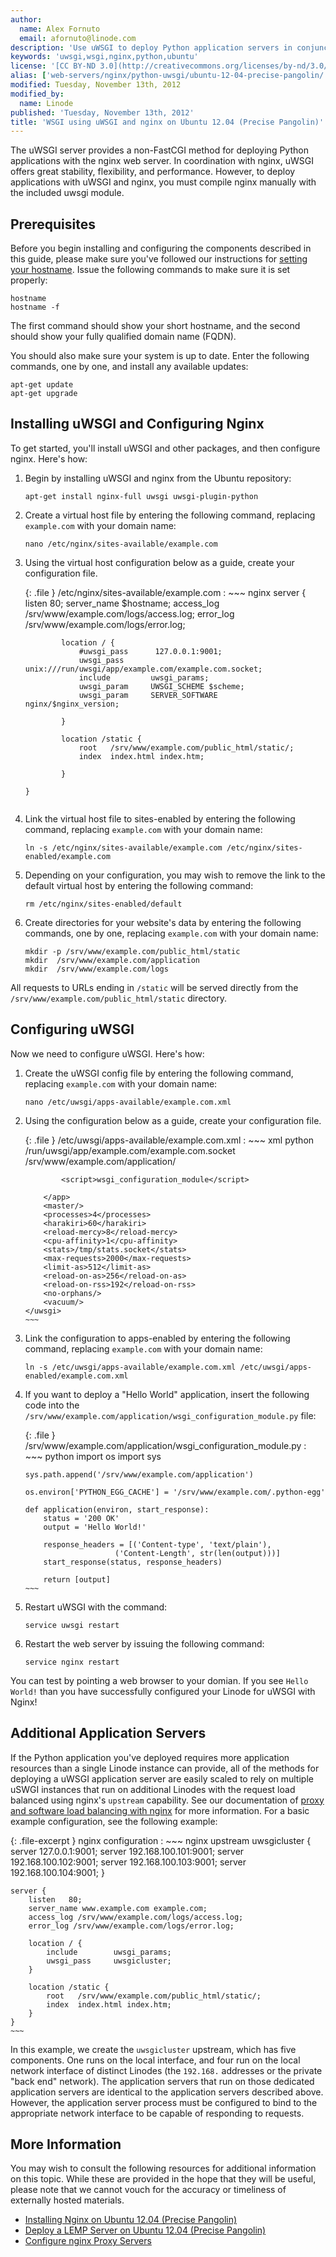 ```yaml
---
author:
  name: Alex Fornuto
  email: afornuto@linode.com
description: 'Use uWSGI to deploy Python application servers in conjunction with nginx.'
keywords: 'uwsgi,wsgi,nginx,python,ubuntu'
license: '[CC BY-ND 3.0](http://creativecommons.org/licenses/by-nd/3.0/us/)'
alias: ['web-servers/nginx/python-uwsgi/ubuntu-12-04-precise-pangolin/','websites/nginx/wsgi-using-uwsgi-and-nginx-on-ubuntu-12-04-precise-pangolin/index.cfm/']
modified: Tuesday, November 13th, 2012
modified_by:
  name: Linode
published: 'Tuesday, November 13th, 2012'
title: 'WSGI using uWSGI and nginx on Ubuntu 12.04 (Precise Pangolin)'
---
```


The uWSGI server provides a non-FastCGI method for deploying Python applications with the nginx web server. In coordination with nginx, uWSGI offers great stability, flexibility, and performance. However, to deploy applications with uWSGI and nginx, you must compile nginx manually with the included uwsgi module.

Prerequisites
-------------

Before you begin installing and configuring the components described in this guide, please make sure you've followed our instructions for [setting your hostname](/docs/getting-started#sph_setting-the-hostname). Issue the following commands to make sure it is set properly:

    hostname
    hostname -f

The first command should show your short hostname, and the second should show your fully qualified domain name (FQDN).

You should also make sure your system is up to date. Enter the following commands, one by one, and install any available updates:

    apt-get update
    apt-get upgrade

Installing uWSGI and Configuring Nginx
--------------------------------------

To get started, you'll install uWSGI and other packages, and then configure nginx. Here's how:

1.  Begin by installing uWSGI and nginx from the Ubuntu repository:

        apt-get install nginx-full uwsgi uwsgi-plugin-python

2.  Create a virtual host file by entering the following command, replacing `example.com` with your domain name:

        nano /etc/nginx/sites-available/example.com

3.  Using the virtual host configuration below as a guide, create your configuration file.

    {: .file }
    /etc/nginx/sites-available/example.com
    :   ~~~ nginx
        server {
                listen          80;
                server_name     $hostname;
                access_log /srv/www/example.com/logs/access.log;
                error_log /srv/www/example.com/logs/error.log;

                location / {
                    #uwsgi_pass      127.0.0.1:9001;
                    uwsgi_pass      unix:///run/uwsgi/app/example.com/example.com.socket;
                    include         uwsgi_params;
                    uwsgi_param     UWSGI_SCHEME $scheme;
                    uwsgi_param     SERVER_SOFTWARE    nginx/$nginx_version;

                }

                location /static {
                    root   /srv/www/example.com/public_html/static/;
                    index  index.html index.htm;

                }

        }
    ~~~
4.  Link the virtual host file to sites-enabled by entering the following command, replacing `example.com` with your domain name:

        ln -s /etc/nginx/sites-available/example.com /etc/nginx/sites-enabled/example.com

5.  Depending on your configuration, you may wish to remove the link to the default virtual host by entering the following command:

        rm /etc/nginx/sites-enabled/default

6.  Create directories for your website's data by entering the following commands, one by one, replacing `example.com` with your domain name:

        mkdir -p /srv/www/example.com/public_html/static
        mkdir  /srv/www/example.com/application
        mkdir  /srv/www/example.com/logs

All requests to URLs ending in `/static` will be served directly from the `/srv/www/example.com/public_html/static` directory.

Configuring uWSGI
-----------------

Now we need to configure uWSGI. Here's how:

1.  Create the uWSGI config file by entering the following command, replacing `example.com` with your domain name:

        nano /etc/uwsgi/apps-available/example.com.xml

2.  Using the configuration below as a guide, create your configuration file.

    {: .file }
    /etc/uwsgi/apps-available/example.com.xml
    :   ~~~ xml
        <uwsgi>
            <plugin>python</plugin>
            <socket>/run/uwsgi/app/example.com/example.com.socket</socket>
            <pythonpath>/srv/www/example.com/application/</pythonpath>
            <app mountpoint="/">

                <script>wsgi_configuration_module</script>

            </app>
            <master/>
            <processes>4</processes>
            <harakiri>60</harakiri>
            <reload-mercy>8</reload-mercy>
            <cpu-affinity>1</cpu-affinity>
            <stats>/tmp/stats.socket</stats>
            <max-requests>2000</max-requests>
            <limit-as>512</limit-as>
            <reload-on-as>256</reload-on-as>
            <reload-on-rss>192</reload-on-rss>
            <no-orphans/>
            <vacuum/>
        </uwsgi>
        ~~~
    
3.  Link the configuration to apps-enabled by entering the following command, replacing `example.com` with your domain name:

        ln -s /etc/uwsgi/apps-available/example.com.xml /etc/uwsgi/apps-enabled/example.com.xml

4.  If you want to deploy a "Hello World" application, insert the following code into the `/srv/www/example.com/application/wsgi_configuration_module.py` file:

    {: .file }
    /srv/www/example.com/application/wsgi\_configuration\_module.py
    :   ~~~ python
        import os
        import sys

        sys.path.append('/srv/www/example.com/application')

        os.environ['PYTHON_EGG_CACHE'] = '/srv/www/example.com/.python-egg'

        def application(environ, start_response):
            status = '200 OK'
            output = 'Hello World!'

            response_headers = [('Content-type', 'text/plain'),
                            ('Content-Length', str(len(output)))]
            start_response(status, response_headers)

            return [output]
        ~~~
5.  Restart uWSGI with the command:

        service uwsgi restart

6.  Restart the web server by issuing the following command:

        service nginx restart

You can test by pointing a web browser to your domian. If you see `Hello World!` than you have successfully configured your Linode for uWSGI with Nginx!

Additional Application Servers
------------------------------

If the Python application you've deployed requires more application resources than a single Linode instance can provide, all of the methods for deploying a uWSGI application server are easily scaled to rely on multiple uSWGI instances that run on additional Linodes with the request load balanced using nginx's `upstream` capability. See our documentation of [proxy and software load balancing with nginx](/docs/uptime/loadbalancing/use-nginx-for-proxy-services-and-software-load-balancing) for more information. For a basic example configuration, see the following example:

{: .file-excerpt }
nginx configuration
:   ~~~ nginx
    upstream uwsgicluster {
         server 127.0.0.1:9001;
         server 192.168.100.101:9001;
         server 192.168.100.102:9001;
         server 192.168.100.103:9001;
         server 192.168.100.104:9001;
    }

    server {
        listen   80;
        server_name www.example.com example.com;
        access_log /srv/www/example.com/logs/access.log;
        error_log /srv/www/example.com/logs/error.log;

        location / {
            include        uwsgi_params;
            uwsgi_pass     uwsgicluster;
        }

        location /static {
            root   /srv/www/example.com/public_html/static/;
            index  index.html index.htm;
        }
    }
    ~~~

In this example, we create the `uwsgicluster` upstream, which has five components. One runs on the local interface, and four run on the local network interface of distinct Linodes (the `192.168.` addresses or the private "back end" network). The application servers that run on those dedicated application servers are identical to the application servers described above. However, the application server process must be configured to bind to the appropriate network interface to be capable of responding to requests.

More Information
----------------

You may wish to consult the following resources for additional information on this topic. While these are provided in the hope that they will be useful, please note that we cannot vouch for the accuracy or timeliness of externally hosted materials.

- [Installing Nginx on Ubuntu 12.04 (Precise Pangolin)](/docs/websites/apache/apache-2-web-server-on-ubuntu-12-04-lts-precise-pangolin)
- [Deploy a LEMP Server on Ubuntu 12.04 (Precise Pangolin)](/docs/lemp-guides/ubuntu-12.04-precise-pangolin)
- [Configure nginx Proxy Servers](/docs/uptime/loadbalancing/use-nginx-for-proxy-services-and-software-load-balancing)



